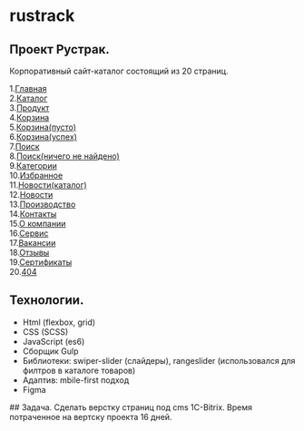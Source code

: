 # rustrack

## Проект Рустрак.
Корпоративный сайт-каталог состоящий из 20 страниц.

1.<a href="https://r4skolov.github.io/rustruck/index.html">Главная</a><br>
2.<a href="https://r4skolov.github.io/rustruck/catalog.html">Каталог</a><br>
3.<a href="https://r4skolov.github.io/rustruck/product.html">Продукт</a><br>
4.<a href="https://r4skolov.github.io/rustruck/basket.html">Корзина</a><br>
5.<a href="https://r4skolov.github.io/rustruck/basket-empty.html">Корзина(пусто)</a><br>
6.<a href="https://r4skolov.github.io/rustruck/basket-successfully.html">Корзина(успех)</a><br>
7.<a href="https://r4skolov.github.io/rustruck/search.html">Поиск</a><br>
8.<a href="https://r4skolov.github.io/rustruck/search-notfound.html">Поиск(ничего не найдено)</a><br>
9.<a href="https://r4skolov.github.io/rustruck/category.html">Категории</a><br>
10.<a href="https://r4skolov.github.io/rustruck/favorites.html">Избранное</a><br>
11.<a href="https://r4skolov.github.io/rustruck/news-catalog.html">Новости(каталог)</a><br>
12.<a href="https://r4skolov.github.io/rustruck/news.html">Новости</a><br>
13.<a href="https://r4skolov.github.io/rustruck/production.html">Производство</a><br>
14.<a href="https://r4skolov.github.io/rustruck/contacts.html">Контакты</a><br>
15.<a href="https://r4skolov.github.io/rustruck/about-company.html">О компании</a><br>
16.<a href="https://r4skolov.github.io/rustruck/service.html">Сервис</a><br>
17.<a href="https://r4skolov.github.io/rustruck/vacancies.html">Вакансии</a><br>
18.<a href="https://r4skolov.github.io/rustruck/reviews.html">Отзывы</a><br>
19.<a href="https://r4skolov.github.io/rustruck/certificated.html">Сертификаты</a><br>
20.<a href="https://r4skolov.github.io/rustruck/404.html">404</a><br>

## Технологии.
<ul> 
  <li>
    Html (flexbox, grid)
  </li>
  <li>
    CSS (SCSS)
  </li>
  <li>
    JavaScript (es6)
  </li>
   <li>
    Сборщик Gulp
  </li>
  <li>
    Библиотеки: swiper-slider (слайдеры), rangeslider (использовался для филтров в каталоге товаров)
  </li>
   <li>
    Адаптив: mbile-first подход
  </li>
    <li>
    Figma
  </li>
</ul>
## Задача.
Сделать верстку страниц под cms 1C-Bitrix.
Время потраченное на вертску проекта 16 дней.
  
